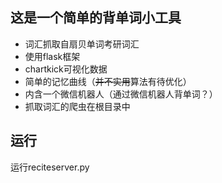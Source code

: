 ## 这是一个简单的背单词小工具

* 词汇抓取自扇贝单词考研词汇
* 使用flask框架
* chartkick可视化数据
* 简单的记忆曲线（~~并不实用~~算法有待优化）
*  内含一个微信机器人（通过微信机器人背单词？）
* 抓取词汇的爬虫在根目录中

## 运行

运行reciteserver.py